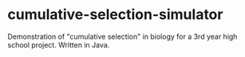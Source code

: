 cumulative-selection-simulator
==============================

Demonstration of "cumulative selection" in biology for a 3rd year high school project. Written in Java.
